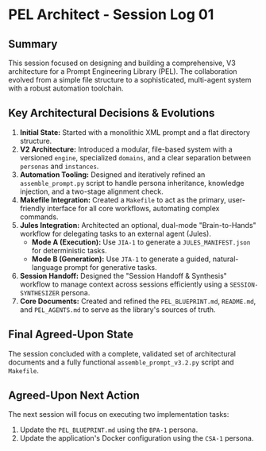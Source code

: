 # PEL Architect - Session Log 01

## Summary
This session focused on designing and building a comprehensive, V3 architecture for a Prompt Engineering Library (PEL). The collaboration evolved from a simple file structure to a sophisticated, multi-agent system with a robust automation toolchain.

## Key Architectural Decisions & Evolutions

1.  **Initial State:** Started with a monolithic XML prompt and a flat directory structure.
2.  **V2 Architecture:** Introduced a modular, file-based system with a versioned `engine`, specialized `domains`, and a clear separation between `personas` and `instances`.
3.  **Automation Tooling:** Designed and iteratively refined an `assemble_prompt.py` script to handle persona inheritance, knowledge injection, and a two-stage alignment check.
4.  **Makefile Integration:** Created a `Makefile` to act as the primary, user-friendly interface for all core workflows, automating complex commands.
5.  **Jules Integration:** Architected an optional, dual-mode "Brain-to-Hands" workflow for delegating tasks to an external agent (Jules).
    -   **Mode A (Execution):** Use `JIA-1` to generate a `JULES_MANIFEST.json` for deterministic tasks.
    -   **Mode B (Generation):** Use `JTA-1` to generate a guided, natural-language prompt for generative tasks.
6.  **Session Handoff:** Designed the "Session Handoff & Synthesis" workflow to manage context across sessions efficiently using a `SESSION-SYNTHESIZER` persona.
7.  **Core Documents:** Created and refined the `PEL_BLUEPRINT.md`, `README.md`, and `PEL_AGENTS.md` to serve as the library's sources of truth.

## Final Agreed-Upon State
The session concluded with a complete, validated set of architectural documents and a fully functional `assemble_prompt_v3.2.py` script and `Makefile`.

## Agreed-Upon Next Action
The next session will focus on executing two implementation tasks:
1.  Update the `PEL_BLUEPRINT.md` using the `BPA-1` persona.
2.  Update the application's Docker configuration using the `CSA-1` persona.